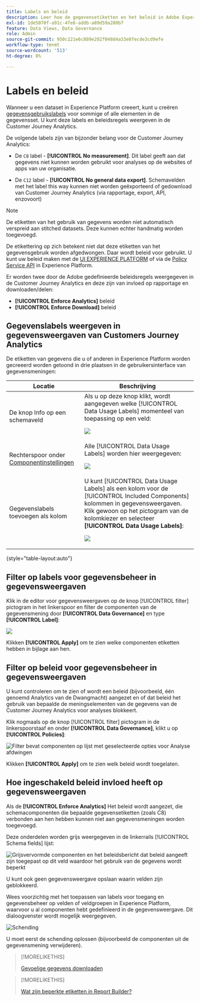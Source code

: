 ```yaml
---
title: Labels en beleid
description: Leer hoe de gegevensetiketten en het beleid in Adobe Experience Platform worden bepaald gegevensmeningen en rapportering in Customer Journey Analytics beïnvloeden.
exl-id: 1de5070f-a91c-4fe6-addb-a89d59a280b7
feature: Data Views, Data Governance
role: Admin
source-git-commit: 950c121e6c889e202f048d4a33e8fecde3cd9efe
workflow-type: tm+mt
source-wordcount: '513'
ht-degree: 0%

---
```


# Labels en beleid

Wanneer u een dataset in Experience Platform creeert, kunt u creëren [gegevensgebruikslabels](https://experienceleague.adobe.com/en/docs/experience-platform/data-governance/labels/reference) voor sommige of alle elementen in de gegevensset. U kunt deze labels en beleidsregels weergeven in de Customer Journey Analytics.

De volgende labels zijn van bijzonder belang voor de Customer Journey Analytics:

* De `C8` label - **[!UICONTROL No measurement]**. Dit label geeft aan dat gegevens niet kunnen worden gebruikt voor analyses op de websites of apps van uw organisatie.

* De `C12` label - **[!UICONTROL No general data export]**. Schemavelden met het label this way kunnen niet worden geëxporteerd of gedownload van Customer Journey Analytics (via rapportage, export, API, enzovoort)

>[!NOTE]
>
>De etiketten van het gebruik van gegevens worden niet automatisch verspreid aan stitched datasets. Deze kunnen echter handmatig worden toegevoegd.

De etikettering op zich betekent niet dat deze etiketten van het gegevensgebruik worden afgedwongen. Daar wordt beleid voor gebruikt. U kunt uw beleid maken met de [UI EXPERIENCE PLATFORM](https://experienceleague.adobe.com/en/docs/experience-platform/data-governance/policies/user-guide) of via de [Policy Service API](https://experienceleague.adobe.com/en/docs/experience-platform/data-governance/api/overview) in Experience Platform.

Er worden twee door de Adobe gedefinieerde beleidsregels weergegeven in de Customer Journey Analytics en deze zijn van invloed op rapportage en downloaden/delen:

* **[!UICONTROL Enforce Analytics]** beleid
* **[!UICONTROL Enforce Download]** beleid

## Gegevenslabels weergeven in gegevensweergaven van Customers Journey Analytics

De etiketten van gegevens die u of anderen in Experience Platform worden gecreeerd worden getoond in drie plaatsen in de gebruikersinterface van gegevensmeningen:

| Locatie | Beschrijving |
| --- | --- |
| De knop Info op een schemaveld | Als u op deze knop klikt, wordt aangegeven welke [!UICONTROL Data Usage Labels] momenteel van toepassing op een veld:<p>![](assets/data-label-left.png) |
| Rechterspoor onder [Componentinstellingen](/help/data-views/component-settings/overview.md) | Alle [!UICONTROL Data Usage Labels] worden hier weergegeven:<p>![](assets/data-label-right.png) |
| Gegevenslabels toevoegen als kolom | U kunt [!UICONTROL Data Usage Labels] als een kolom voor de [!UICONTROL Included Components] kolommen in gegevensweergaven. Klik gewoon op het pictogram van de kolomkiezer en selecteer **[!UICONTROL Data Usage Labels]**:<p>![](assets/data-label-column.png) |

{style="table-layout:auto"}

## Filter op labels voor gegevensbeheer in gegevensweergaven

Klik in de editor voor gegevensweergaven op de knop [!UICONTROL filter] pictogram in het linkerspoor en filter de componenten van de gegevensmening door **[!UICONTROL Data Governance]** en type **[!UICONTROL Label]**:

![](assets/filter-labels.png)

Klikken **[!UICONTROL Apply]** om te zien welke componenten etiketten hebben in bijlage aan hen.

## Filter op beleid voor gegevensbeheer in gegevensweergaven

U kunt controleren om te zien of wordt een beleid (bijvoorbeeld, één genoemd Analytics van de Dwangmacht) aangezet en of dat beleid het gebruik van bepaalde de meningselementen van de gegevens van de Customer Journey Analytics voor analyses blokkeert.

Klik nogmaals op de knop [!UICONTROL filter] pictogram in de linkerspoorstaaf en onder **[!UICONTROL Data Governance]**, klikt u op **[!UICONTROL Policies]**:

![Filter bevat componenten op lijst met geselecteerde opties voor Analyse afdwingen](assets/filter-policies.png)

Klikken **[!UICONTROL Apply]** om te zien welk beleid wordt toegelaten.

## Hoe ingeschakeld beleid invloed heeft op gegevensweergaven

Als de **[!UICONTROL Enforce Analytics]** Het beleid wordt aangezet, die schemacomponenten die bepaalde gegevensetiketten (zoals C8) verbonden aan hen hebben kunnen niet aan gegevensmeningen worden toegevoegd.

Deze onderdelen worden grijs weergegeven in de linkerrails [!UICONTROL Schema fields] lijst:

![Grijsvervormde componenten en het beleidsbericht dat beleid aangeeft zijn toegepast op dit veld waardoor het gebruik van de gegevens wordt beperkt](assets/component-greyed.png)

U kunt ook geen gegevensweergave opslaan waarin velden zijn geblokkeerd.

Wees voorzichtig met het toepassen van labels voor toegang en gegevensbeheer op velden of veldgroepen in Experience Platform, waarvoor u al componenten hebt gedefinieerd in de gegevensweergave. Dit dialoogvenster wordt mogelijk weergegeven.

![Schending](assets/violation.png)

U moet eerst de schending oplossen (bijvoorbeeld de componenten uit de gegevensmening verwijderen).


>[!MORELIKETHIS]
>
>[Gevoelige gegevens downloaden](/help/analysis-workspace/export/download-send.md)

>[!MORELIKETHIS]
>
>[Wat zijn beperkte etiketten in Report Builder?](https://experienceleague.adobe.com/en/docs/analytics-platform/using/cja-reportbuilder/restricted-labels)


